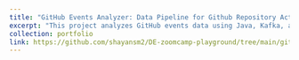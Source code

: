 ```yaml
---
title: "GitHub Events Analyzer: Data Pipeline for Github Repository Activity Insights"
excerpt: "This project analyzes GitHub events data using Java, Kafka, and Elasticsearch, with insights visualized in Kibana dashboards for tracking repository activity trends.<br/><img src='/images/dez2.png'>"
collection: portfolio
link: https://github.com/shayansm2/DE-zoomcamp-playground/tree/main/github-events-analyzer
---
```

